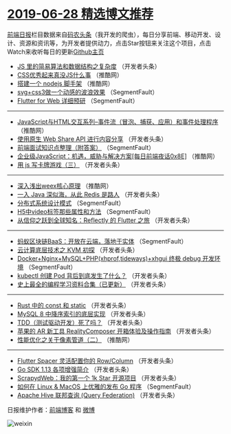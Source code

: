 # [2019-06-28 精选博文推荐](http://hao.caibaojian.com/date/2019/06/28)

[前端日报](http://caibaojian.com/c/news)栏目数据来自[码农头条](http://hao.caibaojian.com/)（我开发的爬虫），每日分享前端、移动开发、设计、资源和资讯等，为开发者提供动力，点击Star按钮来关注这个项目，点击Watch来收听每日的更新[Github主页](https://github.com/kujian/frontendDaily)
* [JS 里的简易算法和数据结构之复杂度](http://hao.caibaojian.com/116671.html) （开发者头条）
* [CSS优秀起来真没JS什么事](http://hao.caibaojian.com/116711.html) （推酷网）
* [搭建一个 nodejs 脚手架](http://hao.caibaojian.com/116702.html) （推酷网）
* [svg+css3做一个动感的波浪效果](http://hao.caibaojian.com/116648.html) （SegmentFault）
* [Flutter for Web 详细预研](http://hao.caibaojian.com/116645.html) （SegmentFault）

***
* [JavaScript与HTML交互系列&#8211;事件流（冒泡、捕获、应用）和事件处理程序](http://hao.caibaojian.com/116706.html) （推酷网）
* [使用原生 Web Share API 进行内容分享](http://hao.caibaojian.com/116662.html) （开发者头条）
* [前端面试知识点整理（附答案）](http://hao.caibaojian.com/116642.html) （SegmentFault）
* [企业级JavaScript：机遇，威胁与解决方案[每日前端夜话0x8E]](http://hao.caibaojian.com/116715.html) （推酷网）
* [用 js 写卡牌游戏（三）](http://hao.caibaojian.com/116657.html) （开发者头条）

***
* [深入浅出weex核心原理](http://hao.caibaojian.com/116705.html) （推酷网）
* [一入 Java 深似海，从此 Redis 是路人](http://hao.caibaojian.com/116670.html) （开发者头条）
* [分布式系统设计模式](http://hao.caibaojian.com/116649.html) （SegmentFault）
* [H5中video标签那些属性和方法](http://hao.caibaojian.com/116650.html) （SegmentFault）
* [从信仰之跃到全球知名：Reflectly 的 Flutter 之旅](http://hao.caibaojian.com/116682.html) （开发者头条）

***
* [蚂蚁区块链BaaS：开放在云端，落地于实体](http://hao.caibaojian.com/116651.html) （SegmentFault）
* [云计算底层技术之 KVM 初探](http://hao.caibaojian.com/116683.html) （开发者头条）
* [Docker+Nginx+MySQL+PHP(xhprof,tideways)+xhgui 终极 debug 开发环境](http://hao.caibaojian.com/116641.html) （SegmentFault）
* [kubectl 创建 Pod 背后到底发生了什么？](http://hao.caibaojian.com/116673.html) （开发者头条）
* [史上最全的编程学习资料合集（已更新）](http://hao.caibaojian.com/116652.html) （开发者头条）

***
* [Rust 中的 const 和 static](http://hao.caibaojian.com/116685.html) （开发者头条）
* [MySQL 8 中降序索引的底层实现](http://hao.caibaojian.com/116674.html) （开发者头条）
* [TDD（测试驱动开发）死了吗？](http://hao.caibaojian.com/116687.html) （开发者头条）
* [苹果的 AR 新工具 RealityComposer 开箱体验及操作指南](http://hao.caibaojian.com/116664.html) （开发者头条）
* [性能优化之关于像素管道（二）](http://hao.caibaojian.com/116713.html) （推酷网）

***
* [Flutter Spacer 灵活配置你的 Row/Column](http://hao.caibaojian.com/116691.html) （开发者头条）
* [Go SDK 1.13 各项增强简介](http://hao.caibaojian.com/116677.html) （开发者头条）
* [ScrapydWeb：我的第一个 1k Star 开源项目](http://hao.caibaojian.com/116667.html) （开发者头条）
* [如何在 Linux &amp; MacOS 上优雅的发布 Go 程序](http://hao.caibaojian.com/116646.html) （SegmentFault）
* [Apache Hive 联邦查询 (Query Federation)](http://hao.caibaojian.com/116678.html) （开发者头条）

日报维护作者：[前端博客](http://caibaojian.com/) 和 [微博](http://caibaojian.com/go/weibo)

![weixin](https://user-images.githubusercontent.com/3055447/38468989-651132ac-3b80-11e8-8e6b-15122322a9d7.png)